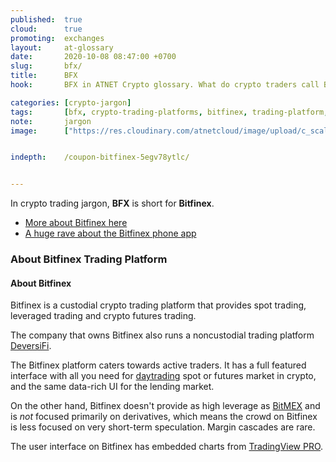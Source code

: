 ```yaml
---
published:  true
cloud:      true
promoting:  exchanges
layout:     at-glossary
date:       2020-10-08 08:47:00 +0700
slug:       bfx/
title:      BFX
hook:       BFX in ATNET Crypto glossary. What do crypto traders call BFX?

categories: [crypto-jargon]
tags:       [bfx, crypto-trading-platforms, bitfinex, trading-platform, custodial-trading, noncustodial-trading]
note:       jargon
image:      ["https://res.cloudinary.com/atnetcloud/image/upload/c_scale,h_360/c_crop,g_center,h_360,w_700/v1582621901/atnet/var_exchanges/bitfinex-coupon-5egV78YtlC_p2n6ed.jpg"]


indepth:    /coupon-bitfinex-5egv78ytlc/


---
```


In crypto trading jargon, **BFX** is short for **Bitfinex**.

* [More about Bitfinex here](/coupon-bitfinex-5egv78ytlc/)
* [A huge rave about the Bitfinex phone app](/bitfinex-app/)

### About Bitfinex Trading Platform


#### About Bitfinex

Bitfinex is a custodial crypto trading platform that provides spot trading, leveraged trading and crypto futures trading.

The company that owns Bitfinex also runs a noncustodial trading platform [DeversiFi](/coupon-bitfinex-5egv78ytlc/#deversifi).

The Bitfinex platform caters towards active traders. It has a full featured interface with all you need for [daytrading](/daytrading/) spot or futures market in crypto, and the same data-rich UI for the lending market.

On the other hand, Bitfinex doesn't provide as high leverage as [BitMEX](/coupon-bitmex-iyqb44/) and is *not* focused primarily on derivatives, which means the crowd on Bitfinex is less focused on very short-term speculation. Margin cascades are rare.

The user interface on Bitfinex has embedded charts from [TradingView PRO](https://bit.ly/at-tvd-btcusd).
